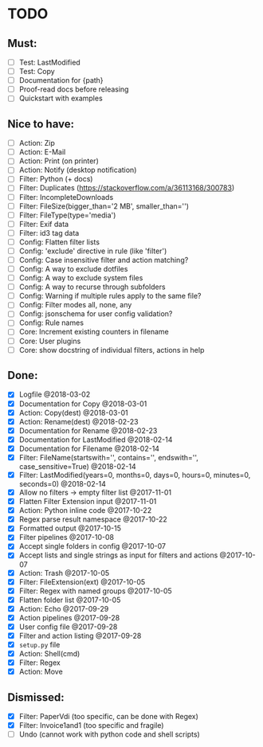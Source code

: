 # TODO

## Must:
- [ ] Test: LastModified
- [ ] Test: Copy
- [ ] Documentation for {path}
- [ ] Proof-read docs before releasing
- [ ] Quickstart with examples

## Nice to have:
- [ ] Action: Zip
- [ ] Action: E-Mail
- [ ] Action: Print (on printer)
- [ ] Action: Notify (desktop notification)
- [ ] Filter: Python (+ docs)
- [ ] Filter: Duplicates (https://stackoverflow.com/a/36113168/300783)
- [ ] Filter: IncompleteDownloads
- [ ] Filter: FileSize(bigger_than='2 MB', smaller_than='')
- [ ] Filter: FileType(type='media')
- [ ] Filter: Exif data
- [ ] Filter: id3 tag data
- [ ] Config: Flatten filter lists
- [ ] Config: 'exclude' directive in rule (like 'filter')
- [ ] Config: Case insensitive filter and action matching?
- [ ] Config: A way to exclude dotfiles
- [ ] Config: A way to exclude system files
- [ ] Config: A way to recurse through subfolders
- [ ] Config: Warning if multiple rules apply to the same file?
- [ ] Config: Filter modes all, none, any
- [ ] Config: jsonschema for user config validation?
- [ ] Config: Rule names
- [ ] Core: Increment existing counters in filename
- [ ] Core: User plugins
- [ ] Core: show docstring of individual filters, actions in help

## Done:
- [x] Logfile  @2018-03-02
- [x] Documentation for Copy  @2018-03-01
- [x] Action: Copy(dest)  @2018-03-01
- [x] Action: Rename(dest)  @2018-02-23
- [x] Documentation for Rename  @2018-02-23
- [x] Documentation for LastModified @2018-02-14
- [x] Documentation for Filename @2018-02-14
- [x] Filter: FileName(startswith='', contains='', endswith='', case_sensitive=True) @2018-02-14
- [x] Filter: LastModified(years=0, months=0, days=0, hours=0, minutes=0, seconds=0) @2018-02-14
- [x] Allow no filters -> empty filter list @2017-11-01
- [x] Flatten Filter Extension input @2017-11-01
- [x] Action: Python inline code @2017-10-22
- [x] Regex parse result namespace @2017-10-22
- [x] Formatted output @2017-10-15
- [x] Filter pipelines @2017-10-08
- [x] Accept single folders in config @2017-10-07
- [x] Accept lists and single strings as input for filters and actions @2017-10-07
- [x] Action: Trash @2017-10-05
- [x] Filter: FileExtension(ext) @2017-10-05
- [x] Filter: Regex with named groups @2017-10-05
- [x] Flatten folder list @2017-10-05
- [x] Action: Echo @2017-09-29
- [x] Action pipelines @2017-09-28
- [x] User config file @2017-09-28
- [x] Filter and action listing @2017-09-28
- [x] `setup.py` file
- [x] Action: Shell(cmd)
- [x] Filter: Regex
- [x] Action: Move

## Dismissed:
- [x] Filter: PaperVdi (too specific, can be done with Regex)
- [x] Filter: Invoice1and1 (too specific and fragile)
- [ ] Undo (cannot work with python code and shell scripts)
